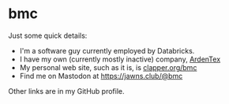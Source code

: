 # bmc

Just some quick details:

- I'm a software guy currently employed by Databricks.
- I have my own (currently mostly inactive) company,
  [ArdenTex](https://www.ardentex.com)
- My personal web site, such as it is, is [clapper.org/bmc](https://www.clapper.org/bmc)
- Find me on Mastodon at <https://jawns.club/@bmc>


Other links are in my GitHub profile.
